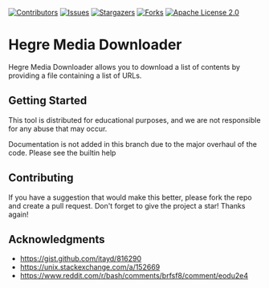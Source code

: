 [![Contributors](https://img.shields.io/github/contributors/baptiste313/hegre-video-downloader.svg?style=for-the-badge)](https://github.com/baptiste313/hegre-video-downloader/graphs/contributors) [![Issues](https://img.shields.io/github/issues/baptiste313/hegre-video-downloader.svg?style=for-the-badge)](https://github.com/baptiste313/hegre-video-downloader/issues) [![Stargazers](https://img.shields.io/github/stars/baptiste313/hegre-video-downloader.svg?style=for-the-badge)](https://github.com/baptiste313/hegre-video-downloader/stargazers) [![Forks](https://img.shields.io/github/forks/baptiste313/hegre-video-downloader.svg?style=for-the-badge)](https://github.com/baptiste313/hegre-video-downloader/network/members) [![Apache License 2.0](https://img.shields.io/github/license/baptiste313/hegre-video-downloader.svg?style=for-the-badge)](https://github.com/baptiste313/hegre-video-downloader/blob/master/LICENSE)

# Hegre Media Downloader

Hegre Media Downloader allows you to download a list of contents by providing a file containing a list of URLs.

## Getting Started

This tool is distributed for educational purposes, and we are not responsible for any abuse that may occur.

Documentation is not added in this branch due to the major overhaul of the code. Please see the builtin help

## Contributing

If you have a suggestion that would make this better, please fork the repo and create a pull request. Don't forget to give the project a star! Thanks again!

## Acknowledgments

- <https://gist.github.com/itayd/816290>
- <https://unix.stackexchange.com/a/152669>
- <https://www.reddit.com/r/bash/comments/brfsf8/comment/eodu2e4>
